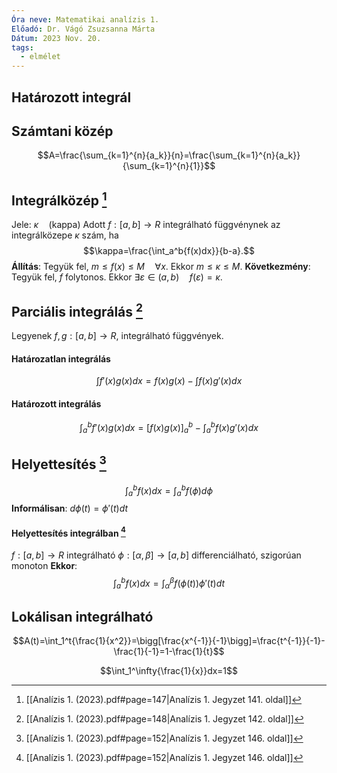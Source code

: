 ```yaml
---
Óra neve: Matematikai analízis 1.
Előadó: Dr. Vágó Zsuzsanna Márta
Dátum: 2023 Nov. 20.
tags:
  - elmélet
---
```

## Határozott integrál
## Számtani közép
$$A=\frac{\sum_{k=1}^{n}{a_k}}{n}=\frac{\sum_{k=1}^{n}{a_k}}{\sum_{k=1}^{n}{1}}$$
## Integrálközép [^2]
Jele: $\kappa\quad\text{(kappa)}$
Adott $f:[a,b]\to R$  integrálható függvénynek az integrálközepe $\kappa$ szám, ha
$$\kappa=\frac{\int_a^b{f(x)dx}}{b-a}.$$
**Állítás**:
Tegyük fel, $m\leq f(x)\leq M\quad\forall x$. Ekkor $m\leq\kappa\leq M$.
**Következmény**:
Tegyük fel, $f$ folytonos. Ekkor $\exists\varepsilon\in(a,b)\quad f(\varepsilon)=\kappa$.
## Parciális integrálás [^3]
Legyenek $f,g:[a,b]\to R$, integrálható függvények.
#### Határozatlan integrálás
$$\int{f'(x)g(x)}dx=f(x)g(x)-\int{f(x)g'(x)}dx$$
#### Határozott integrálás
$$\int_a^b{f'(x)g(x)}dx=\bigg[f(x)g(x)\bigg]_a^b-\int_a^b{f(x)g'(x)}dx$$
## Helyettesítés [^1]
$$\int_a^b{f(x)}dx=\int_a^b{f(\phi)}d\phi$$
**Informálisan**: $d\phi(t)=\phi'(t)dt$
#### Helyettesítés integrálban [^1]
$f:[a,b]\to R$ integrálható
$\phi:[\alpha,\beta]\to[a,b]$ differenciálható, szigorúan monoton
**Ekkor**:
$$\int_a^b{f(x)}dx=\int_\alpha^\beta{f\big(\phi(t)\big)\phi'(t)}dt$$
## Lokálisan integrálható
$$A(t)=\int_1^t{\frac{1}{x^2}}=\bigg[\frac{x^{-1}}{-1}\bigg]=\frac{t^{-1}}{-1}-\frac{1}{-1}=1-\frac{1}{t}$$

$$\int_1^\infty{\frac{1}{x}}dx=1$$

[^1]: [[Analízis 1. (2023).pdf#page=152|Analízis 1. Jegyzet 146. oldal]]
[^2]: [[Analízis 1. (2023).pdf#page=147|Analízis 1. Jegyzet 141. oldal]]
[^3]: [[Analízis 1. (2023).pdf#page=148|Analízis 1. Jegyzet 142. oldal]]